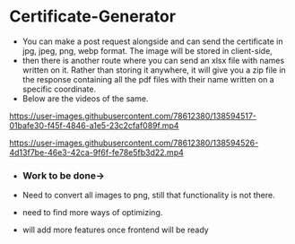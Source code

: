 # Certificate-Generator

- You can make a post request alongside and can send the certificate in jpg, jpeg, png, webp format. The image will be stored in client-side, 
- then there is another route where you can send an xlsx file with names written on it. Rather than storing it anywhere, it will give you a zip file in the response containing all the pdf files with their name written on a specific coordinate.
- Below are the videos of the same.

https://user-images.githubusercontent.com/78612380/138594517-01bafe30-f45f-4846-a1e5-23c2cfaf089f.mp4

https://user-images.githubusercontent.com/78612380/138594526-4d13f7be-46e3-42ca-9f6f-fe78e5fb3d22.mp4




- ### Work to be done-> 

- Need to convert all images to png, still that functionality is not there.
- need to find more ways of optimizing.
- will add more features once frontend will be ready




